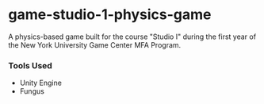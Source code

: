 # game-studio-1-physics-game

A physics-based game built for the course "Studio I" during the first year of the New York University Game Center MFA Program.

### Tools Used
- Unity Engine
- Fungus

